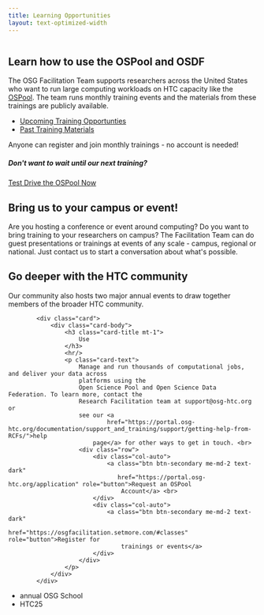 ```yaml
---
title: Learning Opportunities
layout: text-optimized-width
---
```


<img>

## Learn how to use the OSPool and OSDF

The OSG Facilitation Team supports researchers across the United States who want 
to run large computing workloads on HTC capacity like the [OSPool](services/open_science_pool). 
The team runs monthly training events and the materials from these trainings are publicly available. 

* [Upcoming Training Opportunties]()
* [Past Training Materials]()

Anyone can register and join monthly trainings - no account is needed! 

<div class="alert alert-dark d-flex flex-column">
<h5 class="mx-auto">Don't want to wait until our next training?</h5>
<a class="btn btn-secondary mx-auto d-block mt-3" href="https://portal.osg-htc.org/application">Test Drive the OSPool Now</a>
</div>

## Bring us to your campus or event!

Are you hosting a conference or event around computing? Do you want to bring 
training to your researchers on campus? The Facilitation Team can do guest 
presentations or trainings at events of any scale - campus, regional or national. 
Just contact us to start a conversation about what's possible. 

## Go deeper with the HTC community

Our community also hosts two major annual events to draw together members of 
the broader HTC community. 

            <div class="card">
                <div class="card-body">
                    <h3 class="card-title mt-1">
                        Use
                    </h3>
                    <hr/>
                    <p class="card-text">
                        Manage and run thousands of computational jobs, and deliver your data across
                        platforms using the
                        Open Science Pool and Open Science Data Federation. To learn more, contact the
                        Research Facilitation team at support@osg-htc.org or
                        see our <a
                                href="https://portal.osg-htc.org/documentation/support_and_training/support/getting-help-from-RCFs/">help
                            page</a> for other ways to get in touch. <br>
                        <div class="row">
                            <div class="col-auto">
                                <a class="btn btn-secondary me-md-2 text-dark"
                                   href="https://portal.osg-htc.org/application" role="button">Request an OSPool
                                    Account</a> <br>
                            </div>
                            <div class="col-auto">
                                <a class="btn btn-secondary me-md-2 text-dark"
                                   href="https://osgfacilitation.setmore.com/#classes" role="button">Register for
                                    trainings or events</a>
                            </div>
                        </div>
                    </p>
                </div>
            </div>

- annual OSG School
- HTC25


